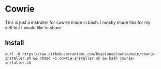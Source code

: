 # Cowrie
This is just a instraller for cowrie made in bash. I mostly made this for my self but I would like to share. 

## Install

```curl -O https://raw.githubusercontent.com/Dogeiana/Cowrie/main/cowrie-installer.sh && chmod +x cowrie-installer.sh && bash cowrie-installer.sh```

